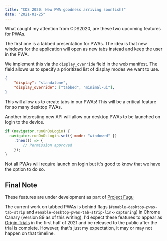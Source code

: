 ```yaml
---
title: "CDS 2020: New PWA goodness arriving soon(ish)"
date: "2021-01-25"
---
```


What caught my attention from CDS2020, are these two upcoming features for PWAs.

The first one is a tabbed presentation for PWAs. The idea is that new windows for the application will open as new tabs instead and keep the user in the PWA.

We implement this via the `display_override` field in the web manifest. The field allows us to specify a prioritized list of display modes we want to use.

```json
{
    "display": "standalone",
    "display_override": ["tabbed", "minimal-ui"],
}
```

This will allow us to create tabs in our PWAs! This will be a critical feature for so many desktop PWAs.

Another interesting new API will allow our desktop PWAs to be launched on login to the device.

```js
if (navigator.runOnOsLogin) {
  navigator.runOnOsLogin.set({ mode: "windowed" })
    .then(() => {
        // Permission approved
    });
}
```

Not all PWAs will require launch on login but it's good to know that we have the option to do so.

## Final Note

These features are under development as part of [Project Fugu](https://medium.com/swlh/what-is-project-fugu-googles-initiative-to-unlock-all-native-device-features-for-the-web-892fafa726f9)

The current work on tabbed PWAs is behind flags (`#enable-desktop-pwas-tab-strip` and `#enable-desktop-pwas-tab-strip-link-capturing`) in Chrome Canary (version 89 as of this writing), I'd expect these features to appear as [Origin Trials](https://web.dev/origin-trials/) in the first half of 2021 and be released to the public after the trial is complete. However, that's just my expectation, it may or may not happen on that timeline.
